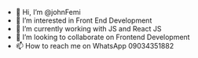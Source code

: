 - 👋 Hi, I’m @johnFemi
- 👀 I’m interested in Front End Development
- 🌱 I’m currently working with JS  and React JS
- 💞️ I’m looking to collaborate on Frontend Development
- 📫 How to reach me on WhatsApp 09034351882

<!---
johnFemi/johnFemi is a ✨ special ✨ repository because its `README.md` (this file) appears on your GitHub profile.
You can click the Preview link to take a look at your changes.
--->
